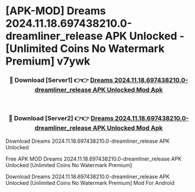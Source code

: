 # [APK-MOD] Dreams 2024.11.18.697438210.0-dreamliner_release APK Unlocked - [Unlimited Coins No Watermark Premium] v7ywk



<div align="center">
<h3>🔴 Download [Server1] 👉👉 <a href="https://momento.my/?title=Dreams_2024.11.18.697438210.0-dreamliner_release_APK_Unlocked">Dreams 2024.11.18.697438210.0-dreamliner_release APK Unlocked Mod Apk</a></h3><br>

<h3>🔴 Download [Server2] 👉👉 <a href="https://momento.my/?title=Dreams_2024.11.18.697438210.0-dreamliner_release_APK_Unlocked">Dreams 2024.11.18.697438210.0-dreamliner_release APK Unlocked Mod Apk</a></h3>
</div>



Download Dreams 2024.11.18.697438210.0-dreamliner_release APK Unlocked 

Free APK MOD Dreams 2024.11.18.697438210.0-dreamliner_release APK Unlocked [Unlimited Coins No Watermark Premium]

Download Dreams 2024.11.18.697438210.0-dreamliner_release APK Unlocked [Unlimited Coins No Watermark Premium] Mod For Android
